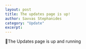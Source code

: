 ```yaml
---
layout: post
title: The updates page is up!
author: Savvas Stephanides
category: "Update"
excerpt: 
---
```


🚀The Updates page is up and running